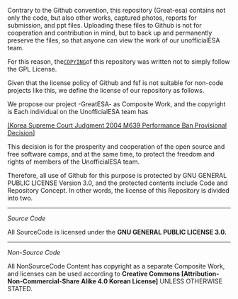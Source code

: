 Contrary to the Github convention, this repository (Great-esa) contains not only the code, but also other works, captured photos, reports for submission, and ppt files.
Uploading these files to Github is not for cooperation and contribution in mind, but to back up and permanently preserve the files, so that anyone can view the work of our unofficialESA team.

For this reason, the[`COPYING`](COPYING.md)of this repository was written not to simply follow the GPL License.

Given that the license policy of Github and fsf is not suitable for non-code projects like this, we define the license of our repository as follows.

We propose our project -GreatESA- as Composite Work, and the copyright is
Each individual on the UnofficialESA team has

[[Korea Supreme Court Judgment 2004 M639 Performance Ban Provisional Decision]](https://www.law.go.kr/precInfoP.do?mode=0&evtNo=2004마639)

This decision is for the prosperity and cooperation of the open source and free software camps, and at the same time, to protect the freedom and rights of members of the UnofficialESA team.

Therefore, all use of Github for this purpose is protected by GNU GENERAL PUBLIC LICENSE Version 3.0, and the protected contents include Code and Repository Concept.
In other words, the license of this Repository is divided into two.

---

_Source Code_

All SourceCode is licensed under the **GNU GENERAL PUBLIC LICENSE 3.0.**

---

_Non-Source Code_

All NonSourceCode Content has copyright as a separate Composite Work, and licenses can be used according to **Creative Commons [Attribution-Non-Commercial-Share Alike 4.0 Korean License]** UNLESS OTHERWISE STATED.
